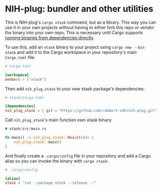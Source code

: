 # NIH-plug: bundler and other utilities

This is NIH-plug's `cargo xtask` command, but as a library. This way you can use
it in your own projects without having to either fork this repo or vendor the
binary into your own repo. This is necessary until Cargo supports [running
binaries from dependencies
directly](https://github.com/rust-lang/rfcs/pull/3168).

To use this, add an `xtask` binary to your project using `cargo new --bin xtask`
and add it to the Cargo workspace in your repository's main `Cargo.toml` file:

```toml
# Cargo.toml

[workspace]
members = ["xtask"]
```

Then add `nih_plug_xtask` to your new xtask package's dependencies:

```toml
# xtask/Cargo.toml

[dependencies]
nih_plug_xtask = { git = "https://github.com/robbert-vdh/nih-plug.git" }
```

Call `nih_plug_xtask`'s main function own xtask binary:

```rust
# xtask/src/main.rs

fn main() -> nih_plug_xtask::Result<()> {
    nih_plug_xtask::main()
}
```

And finally create a `.cargo/config` file in your repository and add a Cargo
alias so you can invoke the binary with `cargo xtask`:

```toml
# .cargo/config

[alias]
xtask = "run --package xtask --release --"
```
